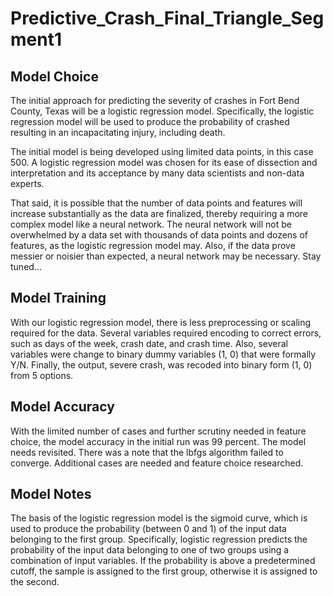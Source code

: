 # Predictive_Crash_Final_Triangle_Segment1

## Model Choice

The initial approach for predicting the severity of crashes in Fort Bend County, Texas will be a logistic regression model. Specifically, the logistic regression model will be used to produce the probability of crashed resulting in an incapacitating injury, including death. 

The initial model is being developed using limited data points, in this case 500. A logistic regression model was chosen for its ease of dissection and interpretation and its acceptance by many data scientists and non-data experts.

That said, it is possible that the number of data points and features will increase substantially as the data are finalized, thereby requiring a more complex model like a neural network. The neural network will not be overwhelmed by a data set with thousands of data points and dozens of features, as the logistic regression model may. Also, if the data prove messier or noisier than expected, a neural network may be necessary.  Stay tuned...

## Model Training

With our logistic regression model, there is less preprocessing or scaling required for the data. Several variables required encoding to correct errors, such as days of the week, crash date, and crash time. Also, several variables were change to binary dummy variables (1, 0) that were formally Y/N. Finally, the output, severe crash, was recoded into binary form (1, 0) from 5 options.  

## Model Accuracy 

With the limited number of cases and further scrutiny needed in feature choice, the model accuracy in the initial run was 99 percent. The model needs revisited. There was a note that the lbfgs algorithm failed to converge. Additional cases are needed and feature choice researched. 

## Model Notes 

The basis of the logistic regression model is the sigmoid curve, which is used to produce the probability (between 0 and 1) of the input data belonging to the first group. Specifically, logistic regression predicts the probability of the input data belonging to one of two groups using a combination of input variables. If the probability is above a predetermined cutoff, the sample is assigned to the first group, otherwise it is assigned to the second.  
